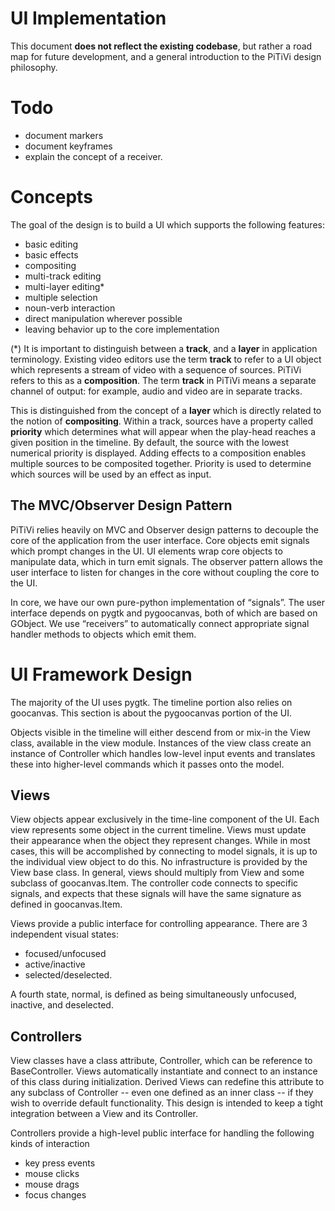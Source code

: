 # UI Implementation

This document **does not reflect the existing codebase**, but rather a
road map for future development, and a general introduction to the
PiTiVi design philosophy.

# Todo

-   document markers
-   document keyframes
-   explain the concept of a receiver.

# Concepts

The goal of the design is to build a UI which supports the following
features:

-   basic editing
-   basic effects
-   compositing
-   multi-track editing
-   multi-layer editing\*
-   multiple selection
-   noun-verb interaction
-   direct manipulation wherever possible
-   leaving behavior up to the core implementation

(\*) It is important to distinguish between a **track**, and a **layer**
in application terminology. Existing video editors use the term
**track** to refer to a UI object which represents a stream of video
with a sequence of sources. PiTiVi refers to this as a **composition**.
The term **track** in PiTiVi means a separate channel of output: for
example, audio and video are in separate tracks.

This is distinguished from the concept of a **layer** which is directly
related to the notion of **compositing**. Within a track, sources have a
property called **priority** which determines what will appear when the
play-head reaches a given position in the timeline. By default, the
source with the lowest numerical priority is displayed. Adding effects
to a composition enables multiple sources to be composited together.
Priority is used to determine which sources will be used by an effect as
input.

## The MVC/Observer Design Pattern

PiTiVi relies heavily on MVC and Observer design patterns to decouple
the core of the application from the user interface. Core objects emit
signals which prompt changes in the UI. UI elements wrap core objects to
manipulate data, which in turn emit signals. The observer pattern allows
the user interface to listen for changes in the core without coupling
the core to the UI.

In core, we have our own pure-python implementation of “signals”. The
user interface depends on pygtk and pygoocanvas, both of which are based
on GObject. We use “receivers” to automatically connect appropriate
signal handler methods to objects which emit them.

# UI Framework Design

The majority of the UI uses pygtk. The timeline portion also relies on
goocanvas. This section is about the pygoocanvas portion of the UI.

Objects visible in the timeline will either descend from or mix-in the
View class, available in the view module. Instances of the view class
create an instance of Controller which handles low-level input events
and translates these into higher-level commands which it passes onto the
model.

## Views

View objects appear exclusively in the time-line component of the UI.
Each view represents some object in the current timeline. Views must
update their appearance when the object they represent changes. While in
most cases, this will be accomplished by connecting to model signals, it
is up to the individual view object to do this. No infrastructure is
provided by the View base class. In general, views should multiply from
View and some subclass of goocanvas.Item. The controller code connects
to specific signals, and expects that these signals will have the same
signature as defined in goocanvas.Item.

Views provide a public interface for controlling appearance. There are 3
independent visual states:

-   focused/unfocused
-   active/inactive
-   selected/deselected.

A fourth state, normal, is defined as being simultaneously unfocused,
inactive, and deselected.

## Controllers

View classes have a class attribute, Controller, which can be reference
to BaseController. Views automatically instantiate and connect to an
instance of this class during initialization. Derived Views can redefine
this attribute to any subclass of Controller -- even one defined as an
inner class -- if they wish to override default functionality. This
design is intended to keep a tight integration between a View and its
Controller.

Controllers provide a high-level public interface for handling the
following kinds of interaction

-   key press events
-   mouse clicks
-   mouse drags
-   focus changes
